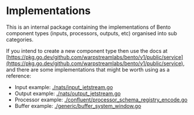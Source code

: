 Implementations
===============

This is an internal package containing the implementations of Bento component types (inputs, processors, outputs, etc) organised into sub categories.

If you intend to create a new component type then use the docs at [https://pkg.go.dev/github.com/warpstreamlabs/bento/v1/public/service](https://pkg.go.dev/github.com/warpstreamlabs/bento/v1/public/service), and there are some implementations that might be worth using as a reference:

- Input example: [./nats/input_jetstream.go](./nats/input_jetstream.go)
- Output example: [./nats/output_jetstream.go](./nats/output_jetstream.go)
- Processor example: [./confluent/processor_schema_registry_encode.go](./confluent/processor_schema_registry_encode.go)
- Buffer example: [./generic/buffer_system_window.go](./generic/buffer_system_window.go)
